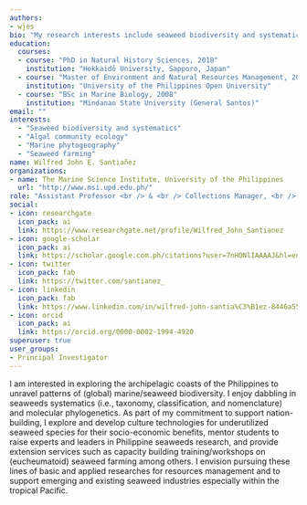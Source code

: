 ```yaml
---
authors:
- wjes
bio: "My research interests include seaweed biodiversity and systematics, seaweed molecular phylogenetics, seaweed cultivation, and coastal resources management."
education:
  courses:
  - course: "PhD in Natural History Sciences, 2018"
    institution: "Hokkaidō University, Sapporo, Japan"
  - course: "Master of Environment and Natural Resources Management, 2014"
    institution: "University of the Philippines Open University"
  - course: "BSc in Marine Biology, 2008"
    institution: "Mindanao State University (General Santos)"
email: ""
interests: 
  - "Seaweed biodiversity and systematics"
  - "Algal community ecology"
  - "Marine phytogeography"
  - "Seaweed farming"
name: Wilfred John E. Santiañez
organizations:
- name: The Marine Science Institute, University of the Philippines
  url: "http://www.msi.upd.edu.ph/"
role: "Assistant Professor <br /> & <br /> Collections Manager, <br /> G.T. Velasquez Phycological Herbarium"
social:
- icon: researchgate
  icon_pack: ai
  link: https://www.researchgate.net/profile/Wilfred_John_Santianez
- icon: google-scholar
  icon_pack: ai
  link: https://scholar.google.com.ph/citations?user=7nHONlIAAAAJ&hl=en
- icon: twitter
  icon_pack: fab
  link: https://twitter.com/santianez_
- icon: linkedin
  icon_pack: fab
  link: https://www.linkedin.com/in/wilfred-john-santia%C3%B1ez-8446a557/
- icon: orcid
  icon_pack: ai
  link: https://orcid.org/0000-0002-1994-4920
superuser: true
user_groups:
- Principal Investigator
---
```


I am interested in exploring the archipelagic coasts of the Philippines to unravel patterns of (global) marine/seaweed biodiversity. I enjoy dabbling in seaweeds systematics (i.e., taxonomy, classification, and nomenclature) and molecular phylogenetics. As part of my commitment to support nation-building, I explore and develop culture technologies for underutilized seaweed species for their socio-economic benefits, mentor students to raise experts and leaders in Philippine seaweeds research, and provide extension services such as capacity building training/workshops on (eucheumatoid) seaweed farming among others. I envision pursuing these lines of basic and applied researches for resources management and to support emerging and existing seaweed industries especially within the tropical Pacific.
